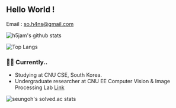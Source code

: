 ## Hello World !

Email : so.h4ns@gmail.com 



![h5jam's github stats](https://github-readme-stats.vercel.app/api?username=h5jam&hide_border=true&show_icons=true)

![Top Langs](https://github-readme-stats.vercel.app/api/top-langs/?username=h5jam&layout=compact)


### 👨‍💻 Currently..

- Studying at CNU CSE, South Korea.
- Undergraduate researcher at CNU EE Computer Vision & Image Processing Lab [Link](https://sites.google.com/view/cnu-cvip)



![seungoh's solved.ac stats](https://github-readme-solvedac.hyp3rflow.vercel.app/api/?handle=blessmealways00)
